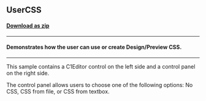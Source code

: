 ## UserCSS
#### [Download as zip](https://grapecity.github.io/DownGit/#/home?url=https://github.com/GrapeCity/ComponentOne-WinForms-Samples/tree/master/NetFramework\XHtmlEditor\VB\UserCSS)
____
#### Demonstrates how the user can use or create Design/Preview CSS.
____
This sample contains a C1Editor control on the left side and a control panel on the right side. 

The control panel allows users to choose one of the following options: No CSS, CSS from file, or CSS from textbox. 

